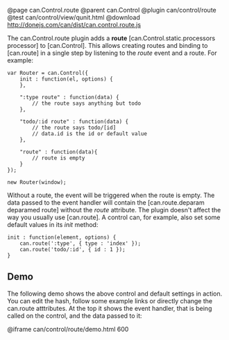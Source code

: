 @page can.Control.route 
@parent can.Control
@plugin can/control/route
@test can/control/view/qunit.html
@download http://donejs.com/can/dist/can.control.route.js

The can.Control.route plugin adds a __route__ [can.Control.static.processors processor] to [can.Control].
This allows creating routes and binding to [can.route] in a single step by listening to the _route_ event
and a route. For example:

	var Router = can.Control({
		init : function(el, options) {
		},

		":type route" : function(data) {
			// the route says anything but todo
		},

		"todo/:id route" : function(data) {
			// the route says todo/[id]
			// data.id is the id or default value
		},

		"route" : function(data){
			// route is empty
		}
	});

	new Router(window);

Without a route, the event will be triggered when the route is empty.
The data passed to the event handler will contain the [can.route.deparam deparamed route] without the
_route_ attribute. The plugin doesn't affect the way you usually use [can.route]. A control can, for example,
also set some default values in its _init_ method:

	init : function(element, options) {
		can.route(':type', { type : 'index' });
		can.route('todo/:id', { id : 1 });
	}

## Demo

The following demo shows the above control and default settings in action.
You can edit the hash, follow some example links or directly change the can.route atttributes.
At the top it shows the event handler, that is being called on the control, and the data passed to it:

@iframe can/control/route/demo.html 600
